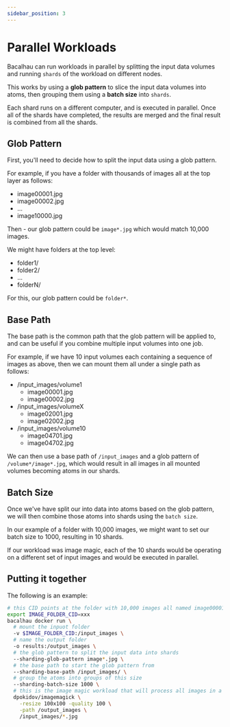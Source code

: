 ```yaml
---
sidebar_position: 3
---
```


# Parallel Workloads

Bacalhau can run workloads in parallel by splitting the input data volumes and running `shards` of the workload on different nodes.

This works by using a **glob pattern** to slice the input data volumes into atoms, then grouping them using a **batch size** into `shards`.

Each shard runs on a different computer, and is executed in parallel. Once all of the shards have completed, the results are merged and the final result is combined from all the shards.

## Glob Pattern

First, you'll need to decide how to split the input data using a glob pattern.

For example, if you have a folder with thousands of images all at the top layer as follows:

 * image00001.jpg
 * image00002.jpg
 * ...
 * image10000.jpg

Then - our glob pattern could be `image*.jpg` which would match 10,000 images.

We might have folders at the top level:

 * folder1/
 * folder2/
 * ...
 * folderN/

For this, our glob pattern could be `folder*`.

## Base Path

The base path is the common path that the glob pattern will be applied to, and can be useful if you combine multiple input volumes into one job.

For example, if we have 10 input volumes each containing a sequence of images as above, then we can mount them all under a single path as follows:

 * /input_images/volume1
   * image00001.jpg
   * image00002.jpg
 * /input_images/volumeX
   * image02001.jpg
   * image02002.jpg
 * /input_images/volume10
   * image04701.jpg
   * image04702.jpg

We can then use a base path of `/input_images` and a glob pattern of `/volume*/image*.jpg`, which would result in all images in all mounted volumes becoming atoms in our shards.

## Batch Size

Once we've have split our into data into atoms based on the glob pattern, we will then combine those atoms into shards using the `batch size`.

In our example of a folder with 10,000 images, we might want to set our batch size to 1000, resulting in 10 shards.

If our workload was image magic, each of the 10 shards would be operating on a different set of input images and would be executed in parallel.

## Putting it together

The following is an example:

```bash
# this CID points at the folder with 10,000 images all named image00001.jpg
export IMAGE_FOLDER_CID=xxx
bacalhau docker run \
  # mount the inpuot folder
  -v $IMAGE_FOLDER_CID:/input_images \
  # name the output folder
  -o results:/output_images \
  # the glob pattern to split the input data into shards
  --sharding-glob-pattern image*.jpg \
  # the base path to start the glob pattern from
  --sharding-base-path /input_images/ \
  # group the atoms into groups of this size
  --sharding-batch-size 1000 \
  # this is the image magic workload that will process all images in a folder
  dpokidov/imagemagick \
    -resize 100x100 -quality 100 \
    -path /output_images \
    /input_images/*.jpg
```